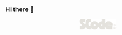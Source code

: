 ### Hi there 👋

<!-- ![Tech Stack 👩‍💻](https://github-readme-tech-stack.vercel.app/api/cards?title=Tech+Stack+%F0%9F%91%A9%E2%80%8D%F0%9F%92%BB&align=center&fontFamily=Open+Sans&lineCount=3&theme=ayu&width=1000&bg=%25230B0E14&badge=%2523151B26&border=%2523151B26&titleColor=%2523FFA42F&line1=.ENV,.env,ECD53F;csharp,C%2523,512BD4;cplusplus,C++,00599C;cssmodules,CSS+Modules,34b7fa;css3,CSS3,1572B6;git,Git,F05032;gnubash,GNU+Bash,4EAA25;html5,HTML5,E34F26;javascript,Javascript,F7DF1E;json,Json,cecece;lua,Lua,2C2D72;markdown,Markdown,000000;python,Python,3776AB;sass,Sass,**CC6699**;swift,Swift,F05138;typescript,Typescript,3178C6;&line2=androidstudio,Amazon+S3,569A31;bootstrap,Bootstrap,7952B3;dialogflow,Dialogflow,FF9800;docker,Docker,2496ED;eslint,ESLint,4B32C3;expo,Expo,000020;express,Express,b7b7b7;firebase,Firebase,FFCA28;gamemaker,Gamemaker,cecece;github,GitHub,181717;githubactions,GitHub+Actions,2088FF;jupyter,Jupyter,F37626;linux,Linux,FCC624;mongoosedotws,Mongoose,F04D35;mongodb,MongoDB,47A248;mysql,MySQL,4479A1;nextdotjs,Next.js,c0c0c0;nodedotjs,Node.js,339933;jest,Jest,C21325;pandas,pandas,150458;prettier,Prettier,F7B93E;pycharm,PyCharm,000000;react,React,61DAFB;redux,Redux,764ABC;socketdotio,Socket.io,010101;sqlite,SQLite,003B57;styledcomponents,styles-components,DB7093;supabase,Supabase,3FCF8E;tailwindcss,**Tailwind**+CSS,06B6D4;threedotjs,Three.js,000000;tsnode,ts-node,3178C6;turborepo,turborepo,EF4444;vite,Vite,646CFF;vuedotjs,Vue.js,4FC08D;yarn,Yarn,2C8EBB;&line3=adobe,Adobe,FF0000;adobephotoshop,Photoshop,31A8FF;androidstudio,Android+Studio,3DDC84;blender,Blender,E87D0D;canva,Canva,00C4CC;figma,Figma,F24E1E;microsoftexcel,Microsoft+Excel,217346;microsoftpowerpoint,Microsoft+PowerPoint,B7472A;microsoftword,Microsoft+Word,2B579A;photopea,Photopea,18A497;postman,Postman,FF6C37;scrumalliance,SCRUM,009FDA;trello,Trello,0052CC;unrealengine,Unreal+Engine,0E1128;unity,Unity,000000;) -->

<!-- ![Scode Logo](/assets/scode_logo.png 'Scode Logo') -->

<p align='center'> 
<img src="./assets/scode_logo.png"
  alt="Alt text"
  title="Scode.dev Logo"
  style="max-width: 100px"
  />
</p>

<!--
**canosantiago12/canosantiago12** is a ✨ _special_ ✨ repository because its `README.md` (this file) appears on your GitHub profile.

Here are some ideas to get you started:

- 🔭 I’m currently working on ...
- 🌱 I’m currently learning ...
- 👯 I’m looking to collaborate on ...
- 🤔 I’m looking for help with ...
- 💬 Ask me about ...
- 📫 How to reach me: ...
- 😄 Pronouns: ...
- ⚡ Fun fact: ...
-->
